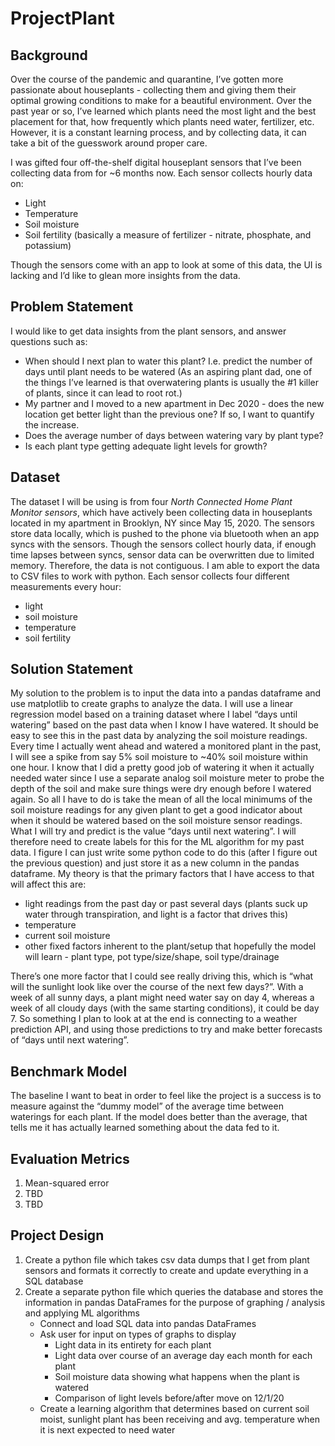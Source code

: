 # ProjectPlant

## Background
Over the course of the pandemic and quarantine, I’ve gotten more passionate about houseplants - collecting them and giving them their optimal growing conditions to make for a beautiful environment. Over the past year or so, I’ve learned which plants need the most light and the best placement for that, how frequently which plants need water, fertilizer, etc. However, it is a constant learning process, and by collecting data, it can take a bit of the guesswork around proper care.

I was gifted four off-the-shelf digital houseplant sensors that I’ve been collecting data from for ~6 months now. Each sensor collects hourly data on:
- Light
- Temperature
- Soil moisture
- Soil fertility (basically a measure of fertilizer - nitrate, phosphate, and potassium)

Though the sensors come with an app to look at some of this data, the UI is lacking and I’d like to glean more insights from the data. 

## Problem Statement
I would like to get data insights from the plant sensors, and answer questions such as:
- When should I next plan to water this plant? I.e. predict the number of days until plant needs to be watered (As an aspiring plant dad, one of the things I’ve learned is that overwatering plants is usually the #1 killer of plants, since it can lead to root rot.)
- My partner and I  moved to a new apartment in Dec 2020 - does the new location get better light than the previous one? If so, I want to quantify the increase.
- Does the average number of days between watering vary by plant type?
- Is each plant type getting adequate light levels for growth?


## Dataset
The dataset I will be using is from four *North Connected Home Plant Monitor sensors*, which have actively been collecting data in houseplants located in my apartment in Brooklyn, NY since May 15, 2020. The sensors store data locally, which is pushed to the phone via bluetooth when an app syncs with the sensors. Though the sensors collect hourly data, if enough time lapses between syncs, sensor data can be overwritten due to limited memory. Therefore, the data is not contiguous. I am able to export the data to CSV files to work with python. Each sensor collects four different measurements every hour:
- light
- soil moisture
- temperature
- soil fertility

## Solution Statement
My solution to the problem is to input the data into a pandas dataframe and use matplotlib to create graphs to analyze the data. I will use a linear regression model based on a training dataset where I label “days until watering” based on the past data when I know I have watered. It should be easy to see this in the past data by analyzing the soil moisture readings. Every time I actually went ahead and watered a monitored plant in the past, I will see a spike from say 5% soil moisture to ~40% soil moisture within one hour. I know that I did a pretty good job of watering it when it actually needed water since I use a separate analog soil moisture meter to probe the depth of the soil and make sure things were dry enough before I watered again. So all I have to do is take the mean of all the local minimums of the soil moisture readings for any given plant to get a good indicator about when it should be watered based on the soil moisture sensor readings.
What I will try and predict is the value “days until next watering”. I will therefore need to create labels for this for the ML algorithm for my past data. I figure I can just write some python code to do this (after I figure out the previous question) and just store it as a new column in the pandas dataframe. My theory is that the primary factors that I have access to that will affect this are:
- light readings from the past day or past several days (plants suck up water through transpiration, and light is a factor that drives this)
- temperature
- current soil moisture
- other fixed factors inherent to the plant/setup that hopefully the model will learn - plant type, pot type/size/shape, soil type/drainage

There’s one more factor that I could see really driving this, which is “what will the sunlight look like over the course of the next few days?”. With a week of all sunny days, a plant might need water say on day 4, whereas a week of all cloudy days (with the same starting conditions), it could be day 7. So something I plan to look at at the end is connecting to a weather prediction API, and using those predictions to try and make better forecasts of “days until next watering”.

## Benchmark Model
The baseline I want to beat in order to feel like the project is a success is to measure against the “dummy model” of the average time between waterings for each plant. If the model does better than the average, that tells me it has actually learned something about the data fed to it.

## Evaluation Metrics
1. Mean-squared error
2. TBD
3. TBD

## Project Design
1. Create a python file which takes csv data dumps that I get from plant sensors and formats it correctly to create and update everything in a SQL database
2. Create a separate python file which queries the database and stores the information in pandas DataFrames for the purpose of graphing / analysis and applying ML algorithms
   - Connect and load SQL data into pandas DataFrames
   - Ask user for input on types of graphs to display
     - Light data in its entirety for each plant
     - Light data over course of an average day each month for each plant
     - Soil moisture data showing what happens when the plant is watered
     - Comparison of light levels before/after move on 12/1/20
   - Create a learning algorithm that determines based on current soil moist, sunlight plant has been receiving and avg. temperature when it is next expected to need water


